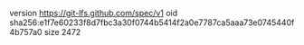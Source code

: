 version https://git-lfs.github.com/spec/v1
oid sha256:e1f7e60233f8d7fbc3a30f0744b5414f2a0e7787ca5aaa73e0745440f4b757a0
size 2472
